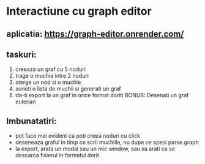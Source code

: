 # Interactiune cu graph editor

## aplicatia: https://graph-editor.onrender.com/

## taskuri:
1. creeaza un graf cu 5 noduri
2. trage o muchie intre 2 noduri
3. sterge un nod si o muchie
4. scrieti o lista de muchii si generati un graf
5. da-ti export la un graf in orice format doriti
BONUS: Desenati un graf eulerian

## Imbunatatiri:
- pot face mai evident ca poti creea noduri cu click
- deseneaza graful in timp ce scrii muchiile, nu dupa ce apesi parse graph
- la export, arata un modal sau un mic window, sau sa arati ca se descarca fisierul in formatul dorit
